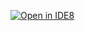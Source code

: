[![Open in IDE8](https://img.shields.io/badge/Open%20in-IDE8-blue.svg)](https://devel.ide8.io/open?repo=https://github.com/jahaugum/ide8test)

